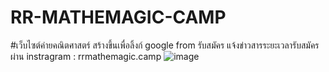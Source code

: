 # RR-MATHEMAGIC-CAMP
#เว็บไซต์ค่ายคณิตศาสตร์ สร้างขึ้นเพื่อลิ้งก์ google from รับสมัคร แจ้งข่าวสารระยะเวลารับสมัครผ่าน instragram  : rrmathemagic.camp
![image](https://i.ibb.co/X7CWyGD/rr.png)
